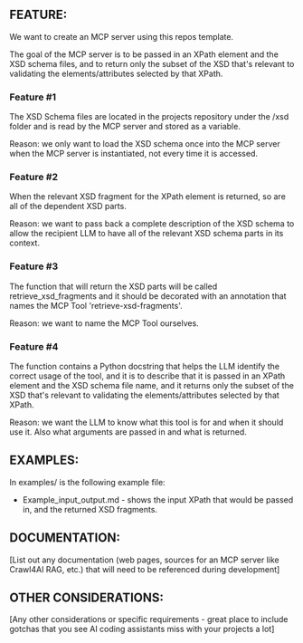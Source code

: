 ## FEATURE:

We want to create an MCP server using this repos template.

The goal of the MCP server is to be passed in an XPath element and the XSD schema files, and to return only the subset of the XSD that's relevant to validating the elements/attributes selected by that XPath.

### Feature #1

The XSD Schema files are located in the projects repository under the /xsd folder and is read by the MCP server and stored as a variable.

Reason: we only want to load the XSD schema once into the MCP server when the MCP server is instantiated, not every time it is accessed.

### Feature #2

When the relevant XSD fragment for the XPath element is returned, so are all of the dependent XSD parts.

Reason: we want to pass back a complete description of the XSD schema to allow the recipient LLM to have all of the relevant XSD schema parts in its context.

### Feature #3

The function that will return the XSD parts will be called retrieve_xsd_fragments and it should be decorated with an annotation that names the MCP Tool 'retrieve-xsd-fragments'.

Reason: we want to name the MCP Tool ourselves.

### Feature #4

The function contains a Python docstring that helps the LLM identify the correct usage of the tool, and it is to describe that it is passed in an XPath element and the XSD schema file name, and it returns only the subset of the XSD that's relevant to validating the elements/attributes selected by that XPath.

Reason: we want the LLM to know what this tool is for and when it should use it. Also what arguments are passed in and what is returned.

## EXAMPLES:

In examples/ is the following example file:

- Example_input_output.md - shows the input XPath that would be passed in, and the returned XSD fragments.

## DOCUMENTATION:

[List out any documentation (web pages, sources for an MCP server like Crawl4AI RAG, etc.) that will need to be referenced during development]

## OTHER CONSIDERATIONS:

[Any other considerations or specific requirements - great place to include gotchas that you see AI coding assistants miss with your projects a lot]
